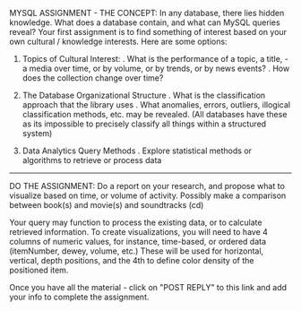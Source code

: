 MYSQL ASSIGNMENT - THE CONCEPT: In any database, there lies hidden knowledge. What does a database contain, and what can MySQL queries reveal? Your first assignment is to find something of interest based on your own cultural / knowledge interests. Here are some options: 

1) Topics of Cultural Interest: 
. What is the performance of a topic, a title, - a media over time, or by volume, or by trends, or by news events?
. How does the collection change over time?

2) The Database Organizational Structure
. What is the classification approach that the library uses
. What anomalies, errors, outliers, illogical classification methods, etc. may be revealed. 
(All databases have these as its impossible to precisely classify all things within a structured system)

3) Data Analytics Query Methods
. Explore statistical methods or algorithms to retrieve or process data

----------

DO THE ASSIGNMENT: 
Do a report on your research, and propose what to visualize based on time, or volume of activity. Possibly make a comparison between book(s) and movie(s) and soundtracks (cd)

Your query may function to process the existing data, or to calculate retrieved information. To create visualizations, you will need to have 4 columns of numeric values, for instance, time-based, or ordered data (itemNumber, dewey, volume, etc.) These will be used for horizontal, vertical, depth positions, and the 4th to define color density of the positioned item.

Once you have all the material - click on "POST REPLY" to this link and add your info to complete the assignment.
